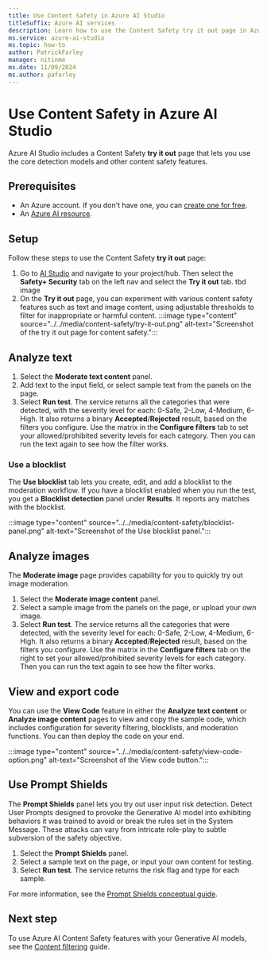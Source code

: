```yaml
---
title: Use Content Safety in Azure AI Studio
titleSuffix: Azure AI services
description: Learn how to use the Content Safety try it out page in Azure AI Studio to experiment with various content safety features such as text and image content, using adjustable thresholds to filter for inappropriate or harmful content.
ms.service: azure-ai-studio
ms.topic: how-to
author: PatrickFarley
manager: nitinme
ms.date: 11/09/2024
ms.author: pafarley
---
```


# Use Content Safety in Azure AI Studio 

Azure AI Studio includes a Content Safety **try it out** page that lets you use the core detection models and other content safety features.

## Prerequisites 

- An Azure account. If you don't have one, you can [create one for free](https://azure.microsoft.com/pricing/purchase-options/azure-account?icid=ai-services). 
- An [Azure AI resource](https://ms.portal.azure.com/#view/Microsoft_Azure_ProjectOxford/CognitiveServicesHub/~/AIServices). 


## Setup

Follow these steps to use the Content Safety **try it out** page: 

1. Go to [AI Studio](https://ai.azure.com/) and navigate to your project/hub. Then select the **Safety+ Security** tab on the left nav and select the **Try it out** tab.
    tbd image
1. On the **Try it out** page, you can experiment with various content safety features such as text and image content, using adjustable thresholds to filter for inappropriate or harmful content.
    :::image type="content" source="../../media/content-safety/try-it-out.png" alt-text="Screenshot of the try it out page for content safety.":::
    
## Analyze text

1. Select the **Moderate text content** panel.
1. Add text to the input field, or select sample text from the panels on the page. 
1. Select **Run test**.
    The service returns all the categories that were detected, with the severity level for each: 0-Safe, 2-Low, 4-Medium, 6-High. It also returns a binary **Accepted**/**Rejected** result, based on the filters you configure. Use the matrix in the **Configure filters** tab to set your allowed/prohibited severity levels for each category. Then you can run the text again to see how the filter works. 

### Use a blocklist 

The **Use blocklist** tab lets you create, edit, and add a blocklist to the moderation workflow. If you have a blocklist enabled when you run the test, you get a **Blocklist detection** panel under **Results**. It reports any matches with the blocklist.

:::image type="content" source="../../media/content-safety/blocklist-panel.png" alt-text="Screenshot of the Use blocklist panel.":::

## Analyze images

The **Moderate image** page provides capability for you to quickly try out image moderation.

1. Select the **Moderate image content** panel. 
1. Select a sample image from the panels on the page, or upload your own image. 
1. Select **Run test**. 
    The service returns all the categories that were detected, with the severity level for each: 0-Safe, 2-Low, 4-Medium, 6-High. It also returns a binary **Accepted**/**Rejected** result, based on the filters you configure. Use the matrix in the **Configure filters** tab on the right to set your allowed/prohibited severity levels for each category. Then you can run the text again to see how the filter works.

## View and export code 

You can use the **View Code** feature in either the **Analyze text content** or **Analyze image content** pages to view and copy the sample code, which includes configuration for severity filtering, blocklists, and moderation functions. You can then deploy the code on your end.

:::image type="content" source="../../media/content-safety/view-code-option.png" alt-text="Screenshot of the View code button.":::

## Use Prompt Shields 

The **Prompt Shields** panel lets you try out user input risk detection. Detect User Prompts designed to provoke the Generative AI model into exhibiting behaviors it was trained to avoid or break the rules set in the System Message. These attacks can vary from intricate role-play to subtle subversion of the safety objective. 

1. Select the **Prompt Shields** panel. 
1. Select a sample text on the page, or input your own content for testing.
1. Select **Run test**. 
    The service returns the risk flag and type for each sample. 

For more information, see the [Prompt Shields conceptual guide](/azure/ai-services/content-safety/concepts/jailbreak-detection). 

## Next step

To use Azure AI Content Safety features with your Generative AI models, see the [Content filtering](../../concepts/content-filtering.md) guide.